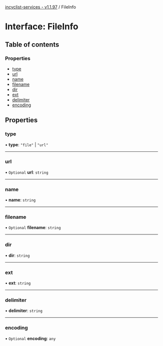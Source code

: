 [incyclist-services - v1.1.97](../README.md) / FileInfo

# Interface: FileInfo

## Table of contents

### Properties

- [type](FileInfo.md#type)
- [url](FileInfo.md#url)
- [name](FileInfo.md#name)
- [filename](FileInfo.md#filename)
- [dir](FileInfo.md#dir)
- [ext](FileInfo.md#ext)
- [delimiter](FileInfo.md#delimiter)
- [encoding](FileInfo.md#encoding)

## Properties

### type

• **type**: ``"file"`` \| ``"url"``

___

### url

• `Optional` **url**: `string`

___

### name

• **name**: `string`

___

### filename

• `Optional` **filename**: `string`

___

### dir

• **dir**: `string`

___

### ext

• **ext**: `string`

___

### delimiter

• **delimiter**: `string`

___

### encoding

• `Optional` **encoding**: `any`

